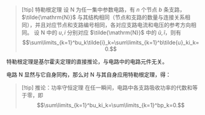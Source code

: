 > [!tip] 特勒根定理
> 设 $\mathrm{N}$ 为任一集中参数电路，有 $n$ 个节点 $b$ 条支路，$\tilde{\mathrm{N}}$ 与其结构相同（节点和支路的数量与连接关系相同），并且对应节点和支路编号相同，各对应支路电流和电压的参考方向相同。
> 设 $\mathrm{N}$ 中的 $u,i$ 分别对应 $\tilde{\mathrm{N}}$ 中的 $\tilde{u},\tilde{i}$，则有 $$\sum\limits_{k=1}^bu_k\tilde{i}_k=\sum\limits_{k=1}^b\tilde{u}_ki_k=0.$$

特勒根定理是基尔霍夫定理的直接推论，与电路中的电路元件无关。

电路 $\mathrm{N}$ 显然与它自身同构，那么对 $\mathrm{N}$ 与其自身应用特勒根定理，得：
> [!tip] 推论：功率守恒定理
> 在任一瞬间，电路中各支路吸收功率的代数和等于零，即$$\sum\limits_{k=1}^bu_ki_k=\sum\limits_{k=1}^bp_k=0.$$

